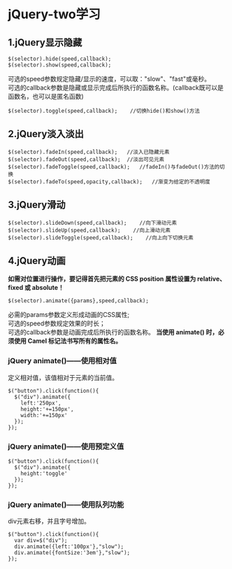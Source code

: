 # jQuery-two学习
## 1.jQuery显示隐藏  
```
$(selector).hide(speed,callback);  
$(selector).show(speed,callback);  
```
可选的speed参数规定隐藏/显示的速度，可以取："slow"、"fast"或毫秒。  
可选的callback参数是隐藏或显示完成后所执行的函数名称。(callback既可以是函数名，也可以是匿名函数)  
```
$(selector).toggle(speed,callback);    //切换hide()和show()方法 
```
## 2.jQuery淡入淡出
```
$(selector).fadeIn(speed,callback);   //淡入已隐藏元素
$(selector).fadeOut(speed,callback);  //淡出可见元素
$(selector).fadeToggle(speed,callback);   //fadeIn()与fadeOut()方法的切换
$(selector).fadeTo(speed,opacity,callback);   //渐变为给定的不透明度
```
## 3.jQuery滑动
```
$(selector).slideDown(speed,callback);    //向下滑动元素
$(selector).slideUp(speed,callback);    //向上滑动元素
$(selector).slideToggle(speed,callback);    //向上向下切换元素
```
## 4.jQuery动画
**如需对位置进行操作，要记得首先把元素的 CSS position 属性设置为 relative、fixed 或 absolute！**
```
$(selector).animate({params},speed,callback); 
```
必需的params参数定义形成动画的CSS属性;  
可选的speed参数规定效果的时长；  
可选的callback参数是动画完成后所执行的函数名称。
**当使用 animate() 时，必须使用 Camel 标记法书写所有的属性名。**
### jQuery animate()——使用相对值
定义相对值，该值相对于元素的当前值。
```
$("button").click(function(){
  $("div").animate({
    left:'250px',
    height:'+=150px',
    width:'+=150px'
  });
});
```
### jQuery animate()——使用预定义值
```
$("button").click(function(){
  $("div").animate({
    height:'toggle'
  });
});
```
### jQuery animate()——使用队列功能
div元素右移，并且字号增加。  
```
$("button").click(function(){
  var div=$("div");
  div.animate({left:'100px'},"slow");
  div.animate({fontSize:'3em'},"slow");
});
```


